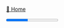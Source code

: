 [🏡 Home](../README.md)

<progress value="5" max="12" />

# Add Supabase Auth (client-side)

TODO!

[👉 Next lesson](./06-add-server-auth.md)

---

Enjoyed the course? Follow me on [Twitter](https://twitter.com/jonmeyers_io) and subscribe to my [YouTube channel](https://www.youtube.com/jonmeyers).
